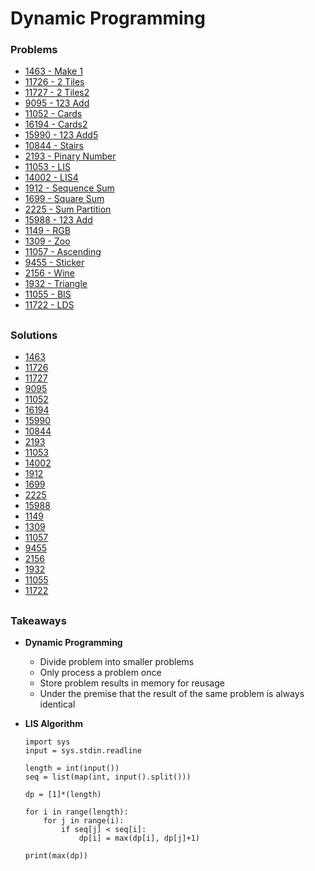 # Dynamic Programming

### Problems
- [1463 - Make 1](https://www.acmicpc.net/problem/1463)
- [11726 - 2 Tiles](https://www.acmicpc.net/problem/11726)
- [11727 - 2 Tiles2](https://www.acmicpc.net/problem/1727)
- [9095 - 123 Add](https://www.acmicpc.net/problem/9095)
- [11052 - Cards](https://www.acmicpc.net/problem/11052)
- [16194 - Cards2](https://www.acmicpc.net/problem/16194)
- [15990 - 123 Add5](https://www.acmicpc.net/problem/15990)
- [10844 - Stairs](https://www.acmicpc.net/problem/10844)
- [2193 - Pinary Number](https://www.acmicpc.net/problem/2193)
- [11053 - LIS](https://www.acmicpc.net/problem/11053)
- [14002 - LIS4](https://www.acmicpc.net/problem/14002)
- [1912 - Sequence Sum](https://www.acmicpc.net/problem/1912)
- [1699 - Square Sum](https://www.acmicpc.net/problem/1699)
- [2225 - Sum Partition](https://www.acmicpc.net/problem/2225)
- [15988 - 123 Add](https://www.acmicpc.net/problem/15988)
- [1149 - RGB](https://www.acmicpc.net/problem/1149)
- [1309 - Zoo](https://www.acmicpc.net/problem/1309)
- [11057 - Ascending](https://www.acmicpc.net/problem/11507)
- [9455 - Sticker](https://www.acmicpc.net/problem/9455)
- [2156 - Wine](https://www.acmicpc.net/problem/2156)
- [1932 - Triangle](https://www.acmicpc.net/problem/1932)
- [11055 - BIS](https://www.acmicpc.net/problem/11055)
- [11722 - LDS](https://www.acmicpc.net/problem/11722)

##

### Solutions
- [1463](./1463_make_one.py)
- [11726](./11726_2tiles.py)
- [11727](./11727_2tiles2.py)
- [9095](./9095_123_add.py)
- [11052](./11052_cards.py)
- [16194](./16194_cards2.py)
- [15990](./15990_123_add5.py)
- [10844](./10844_stairs.py)
- [2193](./2193_pinary_number.py)
- [11053](./11053_LIS.py)
- [14002](./14002_LIS4.py)
- [1912](./1912_seq_sum.py)
- [1699](./1699_sqr_sum.py)
- [2225](./2225_sum_partition.py)
- [15988](./15988_123_add3.py)
- [1149](./1149_RGB.py)
- [1309](./1309_zoo.py)
- [11057](./11057_ascending.py)
- [9455](./9455_sticker.py)
- [2156](./2156_wine.py)
- [1932](./1932_triangle.py)
- [11055](./11055_BIS.py)
- [11722](./11722_LDS.py)



##

### Takeaways

- **Dynamic Programming**
    - Divide problem into smaller problems
    - Only process a problem once
    - Store problem results in memory for reusage
    - Under the premise that the result of the same problem is always identical 

- **LIS Algorithm**
    ```
    import sys
    input = sys.stdin.readline

    length = int(input())
    seq = list(map(int, input().split()))

    dp = [1]*(length)   

    for i in range(length):
        for j in range(i):
            if seq[j] < seq[i]:
                dp[i] = max(dp[i], dp[j]+1)

    print(max(dp)) 
    ```